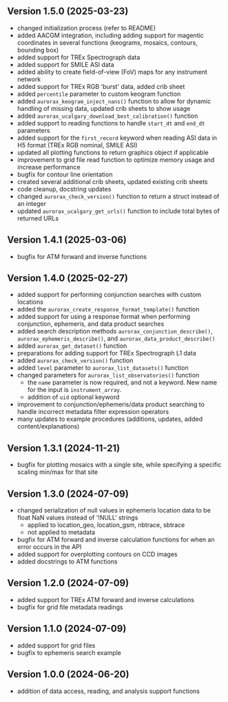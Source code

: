 Version 1.5.0 (2025-03-23)
-------------------------
- changed initialization process (refer to README)
- added AACGM integration, including adding support for magentic coordinates in several functions (keograms, mosaics, contours, bounding box)
- added support for TREx Spectrograph data
- added support for SMILE ASI data
- added ability to create field-of-view (FoV) maps for any instrument network
- added support for TREx RGB 'burst' data, added crib sheet
- added `percentile` parameter to custom keogram function
- added `aurorax_keogram_inject_nans()` function to allow for dynamic handling of missing data, updated crib sheets to show usage
- added `aurorax_ucalgary_download_best_calibration()` function
- added support to reading functions to handle `start_dt` and `end_dt` parameters
- added support for the `first_record` keyword when reading ASI data in H5 format (TREx RGB nominal, SMILE ASI)
- updated all plotting functions to return graphics object if applicable
- improvement to grid file read function to optimize memory usage and increase performance
- bugfix for contour line orientation
- created several additional crib sheets, updated existing crib sheets
- code cleanup, docstring updates
- changed `aurorax_check_version()` function to return a struct instead of an integer
- updated `aurorax_ucalgary_get_urls()` function to include total bytes of returned URLs


Version 1.4.1 (2025-03-06)
-------------------------
- bugfix for ATM forward and inverse functions


Version 1.4.0 (2025-02-27)
-------------------------
- added support for performing conjunction searches with custom locations
- added the `aurorax_create_response_format_template()` function
- added support for using a response format when performing conjunction, ephemeris, and data product searches
- added search description methods `aurorax_conjunction_describe()`, `aurorax_ephemeris_describe()`, and `aurorax_data_product_describe()`
- added `aurorax_get_dataset()` function
- preparations for adding support for TREx Spectrograph L1 data
- added `aurorax_check_version()` function
- added `level` parameter to `aurorax_list_datasets()` function
- changed parameters for `aurorax_list_observatories()` function
  - the `name` parameter is now required, and not a keyword. New name for the input is `instrument_array`.
  - addition of `uid` optional keyword
- improvement to conjunction/ephemeris/data product searching to handle incorrect metadata filter expression operators
- many updates to example procedures (additions, updates, added content/explanations)


Version 1.3.1 (2024-11-21)
-------------------------
- bugfix for plotting mosaics with a single site, while specifying a specific scaling min/max for that site


Version 1.3.0 (2024-07-09)
-------------------------
- changed serialization of null values in ephemeris location data to be float NaN values instead of '!NULL' strings
    - applied to location_geo, location_gsm, nbtrace, sbtrace
    - not applied to metadata
- bugfix for ATM forward and inverse calculation functions for when an error occurs in the API
- added support for overplotting contours on CCD images
- added docstrings to ATM functions


Version 1.2.0 (2024-07-09)
-------------------------
- added support for TREx ATM forward and inverse calculations
- bugfix for grid file metadata readings


Version 1.1.0 (2024-07-09)
-------------------------
- added support for grid files
- bugfix to ephemeris search example


Version 1.0.0 (2024-06-20)
-------------------------
- addition of data access, reading, and analysis support functions


